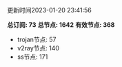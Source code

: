 更新时间2023-01-20 23:41:56

**总订阅: 73**
**总节点: 1642**
**有效节点: 368**
- trojan节点: 57
- v2ray节点: 140
- ss节点: 171
